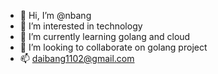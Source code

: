 - 👋 Hi, I’m @nbang
- 👀 I’m interested in technology
- 🌱 I’m currently learning golang and cloud
- 💞️ I’m looking to collaborate on golang project
- 📫 daibang1102@gmail.com 

<!---
nbang/nbang is a ✨ special ✨ repository because its `README.md` (this file) appears on your GitHub profile.
You can click the Preview link to take a look at your changes.
--->
